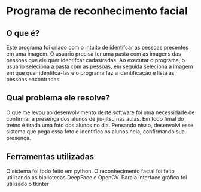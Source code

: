 # Programa de reconhecimento facial

## O que é?

Este programa foi criado com o intuito de identifcar as pessoas presentes em uma imagem.
O usuário precisa ter uma pasta com as imagens das pessoas que ele quer identifcar cadastradas.
Ao executar o programa, o usuário seleciona a pasta com as pessoas, em seguida seleciona a imagem em que quer identifcá-las e o programa faz a identificação e lista as pessoas encontradas.

## Qual problema ele resolve?

O que me levou ao desenvolvimento deste software foi uma necessidade de confirmar a presença dos alunos de jiu-jitsu nas aulas. Em todo fimal do treino é tirada uma foto dos alunos no dia. Pensando nisso, desenvolvi esse sistema que pega essa foto e identifica os alunos nela, confirmando sua presença.

## Ferramentas utilizadas

O sistema foi todo feito em python.
O reconhecimento facial foi feito utilizando as bibliotecas DeepFace e OpenCV.
Para a interface gráfica foi utilizado o tkinter